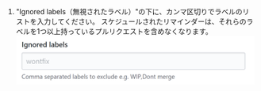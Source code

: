 1. "Ignored labels（無視されたラベル）"の下に、カンマ区切りでラベルのリストを入力してください。 スケジュールされたリマインダーは、それらのラベルを1つ以上持っているプルリクエストを含めなくなります。 ![無視されるラベルフィールド](/assets/images/help/settings/scheduled-reminders-ignored-labels-field.png)
